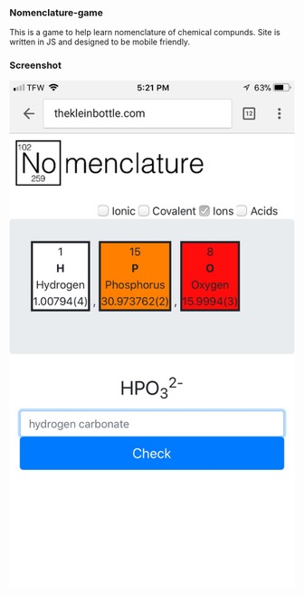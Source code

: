 ### Nomenclature-game

This is a game to help learn nomenclature of chemical compunds. Site is written in JS and designed to be mobile friendly.


### Screenshot

![landing page](https://raw.githubusercontent.com/Carpk/nomenclature-game/master/img/IMG_0008.JPG)
